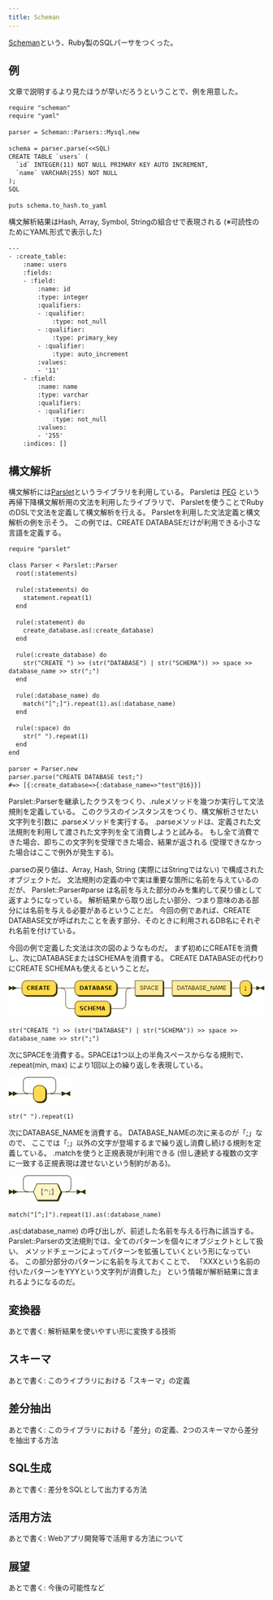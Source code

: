 ```yaml
---
title: Scheman
---
```


[Scheman](https://github.com/r7kamura/scheman)という、Ruby製のSQLパーサをつくった。

## 例
文章で説明するより見たほうが早いだろうということで、例を用意した。

```
require "scheman"
require "yaml"

parser = Scheman::Parsers::Mysql.new

schema = parser.parse(<<SQL)
CREATE TABLE `users` (
  `id` INTEGER(11) NOT NULL PRIMARY KEY AUTO INCREMENT,
  `name` VARCHAR(255) NOT NULL
);
SQL

puts schema.to_hash.to_yaml
```

構文解析結果はHash, Array, Symbol, Stringの組合せで表現される (※可読性のためにYAML形式で表示した)

```
---
- :create_table:
    :name: users
    :fields:
    - :field:
        :name: id
        :type: integer
        :qualifiers:
        - :qualifier:
            :type: not_null
        - :qualifier:
            :type: primary_key
        - :qualifier:
            :type: auto_increment
        :values:
        - '11'
    - :field:
        :name: name
        :type: varchar
        :qualifiers:
        - :qualifier:
            :type: not_null
        :values:
        - '255'
    :indices: []
```

## 構文解析
構文解析には[Parslet](https://github.com/kschiess/parslet)というライブラリを利用している。
Parsletは [PEG](http://ja.wikipedia.org/wiki/Parsing_Expression_Grammar)
という再帰下降構文解析用の文法を利用したライブラリで、
Parsletを使うことでRubyのDSLで文法を定義して構文解析を行える。
Parsletを利用した文法定義と構文解析の例を示そう。
この例では、CREATE DATABASEだけが利用できる小さな言語を定義する。

```
require "parslet"

class Parser < Parslet::Parser
  root(:statements)

  rule(:statements) do
    statement.repeat(1)
  end

  rule(:statement) do
    create_database.as(:create_database)
  end

  rule(:create_database) do
    str("CREATE ") >> (str("DATABASE") | str("SCHEMA")) >> space >> database_name >> str(";")
  end

  rule(:database_name) do
    match("[^;]").repeat(1).as(:database_name)
  end

  rule(:space) do
    str(" ").repeat(1)
  end
end

parser = Parser.new
parser.parse("CREATE DATABASE test;")
#=> [{:create_database=>{:database_name=>"test"@16}}]
```

Parslet::Parserを継承したクラスをつくり、.ruleメソッドを幾つか実行して文法規則を定義している。
このクラスのインスタンスをつくり、構文解析させたい文字列を引数に .parseメソッドを実行する。
.parseメソッドは、定義された文法規則を利用して渡された文字列を全て消費しようと試みる。
もし全て消費できた場合、即ちこの文字列を受理できた場合、結果が返される
(受理できなかった場合はここで例外が発生する)。

.parseの戻り値は、Array, Hash, String (実際にはStringではない) で構成されたオブジェクトだ。
文法規則の定義の中で実は重要な箇所に名前を与えているのだが、
Parslet::Parser#parse は名前を与えた部分のみを集約して戻り値として返すようになっている。
解析結果から取り出したい部分、つまり意味のある部分には名前を与える必要があるということだ。
今回の例であれば、CREATE DATABASE文が呼ばれたことを表す部分、そのときに利用されるDB名にそれぞれ名前を付けている。

今回の例で定義した文法は次の図のようなものだ。
まず初めにCREATEを消費し、次にDATABASEまたはSCHEMAを消費する。
CREATE DATABASEの代わりにCREATE SCHEMAも使えるということだ。

![](/images/2014-07-10/sql.png)

```
str("CREATE ") >> (str("DATABASE") | str("SCHEMA")) >> space >> database_name >> str(";")
```

次にSPACEを消費する。SPACEは1つ以上の半角スペースからなる規則で、
.repeat(min, max) により1回以上の繰り返しを表現している。

![](/images/2014-07-10/space.png)

```
str(" ").repeat(1)
```

次にDATABASE_NAMEを消費する。
DATABASE_NAMEの次に来るのが「;」なので、
ここでは「;」以外の文字が登場するまで繰り返し消費し続ける規則を定義している。
.matchを使うと正規表現が利用できる
(但し連続する複数の文字に一致する正規表現は渡せないという制約がある)。

![](/images/2014-07-10/database_name.png)

```
match("[^;]").repeat(1).as(:database_name)
```

.as(:database_name) の呼び出しが、前述した名前を与える行為に該当する。
Parslet::Parserの文法規則では、全てのパターンを個々にオブジェクトとして扱い、
メソッドチェーンによってパターンを拡張していくという形になっている。
この部分部分のパターンに名前を与えておくことで、
「XXXという名前の付いたパターンをYYYという文字列が消費した」
という情報が解析結果に含まれるようになるのだ。

## 変換器
あとで書く: 解析結果を使いやすい形に変換する技術

## スキーマ
あとで書く: このライブラリにおける「スキーマ」の定義

## 差分抽出
あとで書く: このライブラリにおける「差分」の定義、2つのスキーマから差分を抽出する方法

## SQL生成
あとで書く: 差分をSQLとして出力する方法

## 活用方法
あとで書く: Webアプリ開発等で活用する方法について

## 展望
あとで書く: 今後の可能性など

